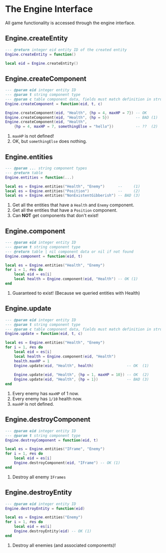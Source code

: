 # The Engine Interface

All game functionality is accessed through the engine interface.

## Engine.createEntity

``` lua title="createEntity"
--- @return integer eid entity ID of the created entity
Engine.createEntity = function()
```

<div class="result" markdown>

```lua title="Sample Usage"
local eid = Engine.createEntity()
```

</div>

## Engine.createComponent

``` lua title="createComponent"
--- @param eid integer entity ID
--- @param t string component type
--- @param c table component data, fields must match definition in struct.dsl
Engine.createComponent = function(eid, t, c)
```

<div class="result" markdown>

```lua title="Sample Usage"
Engine.createComponent(eid, "Health", {hp = 4, maxHP = 7}) -- OK
Engine.createComponent(eid, "Health", {hp = 5})            -- BAD (1)
Engine.createComponent(eid, "Health",
    {hp = 4, maxHP = 7, somethingElse = "hello"})          -- ??  (2)
```

1. `maxHP` is not defined!
2. OK, but `somethingElse` does nothing.

</div>

## Engine.entities

``` lua title="entities"
--- @param ... string component types
--- @return table
Engine.entities = function(...)
```

<div class="result" markdown>

```lua title="Sample Usage"
local es = Engine.entities("Health", "Enemy")      --     (1)
local es = Engine.entities("Position")             --     (2)
local es = Engine.entities("NonExistentGibberish") -- BAD (3)
```

1. Get all the entities that have a `Health` and `Enemy` component.
2. Get all the entities that have a `Position` component.
3. Can **NOT** get components that don't exist!

</div>

## Engine.component

``` lua title="component"
--- @param eid integer entity ID
--- @param t string component type
--- @return table | nil component data or nil if not found
Engine.component = function(eid, t)
```

<div class="result" markdown>

```lua title="Sample Usage"
local es = Engine.entities("Health", "Enemy")
for i = 1, #es do
    local eid = es[i]
    local health = Engine.component(eid, "Health") -- OK (1)
end
```

1. Guaranteed to exist! (Because we queried entities with Health)

</div>

## Engine.update

``` lua title="update"
--- @param eid integer entity ID
--- @param t string component type
--- @param c table component data, fields must match definition in struct.dsl
Engine.update = function(eid, t, c)
```

<div class="result" markdown>

```lua title="Sample Usage"
local es = Engine.entities("Health", "Enemy")
for i = 1, #es do
    local eid = es[i]
    local health = Engine.component(eid, "Health")
    health.maxHP = 1
    Engine.update(eid, "Health", health)               -- OK  (1)
    
    Engine.update(eid, "Health", {hp = 1, maxHP = 10}) -- OK  (2)
    Engine.update(eid, "Health", {hp = 1})             -- BAD (3)
end
```

1. Every enemy has `maxHP` of 1 now.
2. Every enemy has `1/10` health now.
3. `maxHP` is not defined.

</div>

## Engine.destroyComponent

``` lua title="destroyComponent"
--- @param eid integer entity ID
--- @param t string component type
Engine.destroyComponent = function(eid, t)
```

<div class="result" markdown>

```lua title="Sample Usage"
local es = Engine.entities("IFrame", "Enemy")
for i = 1, #es do
    local eid = es[i]
    Engine.destroyComponent(eid, "IFrame") -- OK (1)
end
```

1. Destroy all enemy `IFrames`

</div>

## Engine.destroyEntity

``` lua title="destroyEntity"
--- @param eid integer entity ID
Engine.destroyEntity = function(eid)
```

<div class="result" markdown>

```lua title="Sample Usage"
local es = Engine.entities("Enemy")
for i = 1, #es do
    local eid = es[i]
    Engine.destroyEntity(eid) -- OK (1)
end
```

1. Destroy all enemies (and associated components)!

</div>
